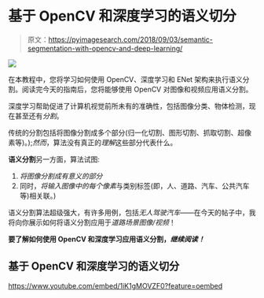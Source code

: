 # 基于 OpenCV 和深度学习的语义切分

> 原文：<https://pyimagesearch.com/2018/09/03/semantic-segmentation-with-opencv-and-deep-learning/>

![](img/1edaa2abf4bfe3d0647e6dee4dd703fa.png)

在本教程中，您将学习如何使用 OpenCV、深度学习和 ENet 架构来执行语义分割。阅读完今天的指南后，您将能够使用 OpenCV 对图像和视频应用语义分割。

深度学习帮助促进了计算机视觉前所未有的准确性，包括图像分类、物体检测，现在甚至还有*分割*。

传统的分割包括将图像分割成多个部分(归一化切割、图形切割、抓取切割、超像素等)。);*然而*，算法没有真正的*理解*这些部分代表什么。

**语义分割**另一方面，算法试图:

1.  *将图像分割成有意义的部分*
2.  同时，*将输入图像中的每个像素*与类别标签(即，人、道路、汽车、公共汽车等)相关联。)

语义分割算法超级强大，有许多用例，包括*无人驾驶汽车*——在今天的帖子中，我将向你展示如何将语义分割应用于*道路场景图像/视频*！

**要了解如何使用 OpenCV 和深度学习应用语义分割，*继续阅读！***

## 基于 OpenCV 和深度学习的语义切分

<https://www.youtube.com/embed/1iK1gMOVZF0?feature=oembed>